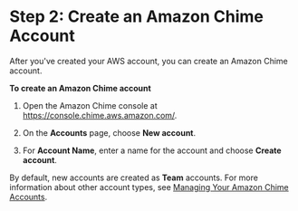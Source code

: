 # Step 2: Create an Amazon Chime Account<a name="create-account"></a>

After you've created your AWS account, you can create an Amazon Chime account\.

**To create an Amazon Chime account**

1. Open the Amazon Chime console at [https://console\.chime\.aws\.amazon\.com/](https://console.chime.aws.amazon.com)\.

1. On the **Accounts** page, choose **New account**\.

1. For **Account Name**, enter a name for the account and choose **Create account**\.

By default, new accounts are created as **Team** accounts\. For more information about other account types, see [Managing Your Amazon Chime Accounts](manage-chime-account.md)\.